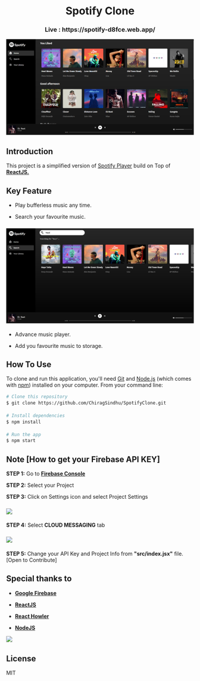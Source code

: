 <h1 align="center">Spotify Clone</h1>

<h3 align="center"><b> Live : https://spotify-d8fce.web.app/ </b></h3>

<a href="https://spotify-d8fce.web.app/" alt="Spotify"><img src="repository-open-graph-template.png"></a>

## Introduction
This project is a simplified version of <a href="https://open.spotify.com/" target="_blank">Spotify Player</a> build on Top of <a href="https://reactjs.org/" target="_blank"><b>ReactJS.</b></a>

## Key Feature

- Play bufferless music any time.

- Search your favourite music.
<h3 align="center"><img src="Untitled.png"></h3>

- Advance music player.

- Add you favourite music to storage.


## How To Use

To clone and run this application, you'll need [Git](https://git-scm.com) and [Node.js](https://nodejs.org/en/download/) (which comes with [npm](http://npmjs.com)) installed on your computer. From your command line:

```bash
# Clone this repository
$ git clone https://github.com/ChiragSindhu/SpotifyClone.git

# Install dependencies
$ npm install

# Run the app
$ npm start
```

## Note [How to get your Firebase API KEY]

<b>STEP 1:</b> Go to <a href="https://console.firebase.google.com/u/0/" target="_blank" ><b>Firebase Console</b></a>

<b>STEP 2:</b> Select your Project

<b>STEP 3:</b> Click on Settings icon and select Project Settings
<h3 align="left"><img src="https://i.stack.imgur.com/1LneH.png" width="40%"></h3>

<b>STEP 4:</b> Select <b>CLOUD MESSAGING</b> tab
<h3 align="left"><img src="https://i.stack.imgur.com/m0t41.png" width="40%"></h3>

<b>STEP 5:</b> Change your API Key and Project Info from <b>"src/index.jsx"</b> file. [Open to Contribute]

## Special thanks to

- <a href="https://firebase.google.com/" target="_blank" ><b>Google Firebase</b></a>

- <a href="https://reactjs.org/" target="_blank"><b>ReactJS</b></a>

- <a href="https://www.npmjs.com/package/react-howler" target="_blank"><b>React Howler</b></a>

- <a href="https://nodejs.org/en/" target="_blank" ><b>NodeJS</b></a>

<a href="https://fonts.google.com" target="_blank" ><img src="https://www.gstatic.com/images/icons/material/apps/fonts/1x/catalog/v5/opengraph_color.png" width="17%"></a>

## License
MIT

